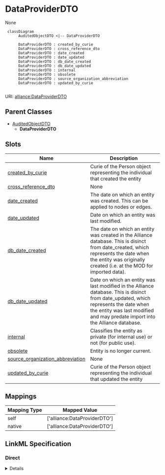 # DataProviderDTO

None


```mermaid
 classDiagram
      AuditedObjectDTO <|-- DataProviderDTO
      
      DataProviderDTO : created_by_curie
      DataProviderDTO : cross_reference_dto
      DataProviderDTO : date_created
      DataProviderDTO : date_updated
      DataProviderDTO : db_date_created
      DataProviderDTO : db_date_updated
      DataProviderDTO : internal
      DataProviderDTO : obsolete
      DataProviderDTO : source_organization_abbreviation
      DataProviderDTO : updated_by_curie
      

```



URI: [alliance:DataProviderDTO](http://alliancegenome.org/DataProviderDTO)


## Parent Classes

* [AuditedObjectDTO](AuditedObjectDTO.md)
    * **DataProviderDTO**




<!-- no inheritance hierarchy -->


## Slots

| Name | Description  |
| ---  | ---  |
| [created_by_curie](created_by_curie.md) | Curie of the Person object representing the individual that created the entity |
| [cross_reference_dto](cross_reference_dto.md) | None |
| [date_created](date_created.md) | The date on which an entity was created. This can be applied to nodes or edges. |
| [date_updated](date_updated.md) | Date on which an entity was last modified. |
| [db_date_created](db_date_created.md) | The date on which an entity was created in the Alliance database.  This is disinct from date_created, which represents the date when the entity was originally created (i.e. at the MOD for imported data). |
| [db_date_updated](db_date_updated.md) | Date on which an entity was last modified in the Alliance database.  This is disinct from date_updated, which represents the date when the entity was last modified and may predate import into the Alliance database. |
| [internal](internal.md) | Classifies the entity as private (for internal use) or not (for public use). |
| [obsolete](obsolete.md) | Entity is no longer current. |
| [source_organization_abbreviation](source_organization_abbreviation.md) | None |
| [updated_by_curie](updated_by_curie.md) | Curie of the Person object representing the individual that updated the entity |


## Mappings

| Mapping Type | Mapped Value |
| ---  | ---  |
| self | ['alliance:DataProviderDTO'] |
| native | ['alliance:DataProviderDTO'] |




## LinkML Specification

<!-- TODO: investigate https://stackoverflow.com/questions/37606292/how-to-create-tabbed-code-blocks-in-mkdocs-or-sphinx -->

### Direct

<details>
```yaml
name: DataProviderDTO
from_schema: https://github.com/alliance-genome/agr_curation_schema/core.yaml
is_a: AuditedObjectDTO
slots:
- source_organization_abbreviation
- cross_reference_dto

```
</details>

### Induced

<details>
```yaml
name: DataProviderDTO
from_schema: https://github.com/alliance-genome/agr_curation_schema/core.yaml
is_a: AuditedObjectDTO
attributes:
  source_organization_abbreviation:
    name: source_organization_abbreviation
    from_schema: https://github.com/alliance-genome/agr_curation_schema/core.yaml
    domain: DataProviderDTO
    alias: source_organization_abbreviation
    owner: DataProviderDTO
    domain_of:
    - DataProviderDTO
    range: string
    required: true
  cross_reference_dto:
    name: cross_reference_dto
    from_schema: https://github.com/alliance-genome/agr_curation_schema/core.yaml
    multivalued: false
    alias: cross_reference_dto
    owner: DataProviderDTO
    domain_of:
    - DataProviderDTO
    range: CrossReferenceDTO
    inlined: true
  created_by_curie:
    name: created_by_curie
    description: Curie of the Person object representing the individual that created
      the entity
    from_schema: https://github.com/alliance-genome/agr_curation_schema/core.yaml
    domain: AuditedObjectDTO
    alias: created_by_curie
    owner: DataProviderDTO
    domain_of:
    - AuditedObjectDTO
    range: string
  date_created:
    name: date_created
    description: The date on which an entity was created. This can be applied to nodes
      or edges.
    from_schema: https://github.com/alliance-genome/agr_curation_schema/core.yaml
    aliases:
    - creation_date
    exact_mappings:
    - dct:createdOn
    - WIKIDATA_PROPERTY:P577
    alias: date_created
    owner: DataProviderDTO
    domain_of:
    - AuditedObject
    - AuditedObjectDTO
    range: datetime
  updated_by_curie:
    name: updated_by_curie
    description: Curie of the Person object representing the individual that updated
      the entity
    from_schema: https://github.com/alliance-genome/agr_curation_schema/core.yaml
    domain: AuditedObjectDTO
    alias: updated_by_curie
    owner: DataProviderDTO
    domain_of:
    - AuditedObjectDTO
    range: string
  date_updated:
    name: date_updated
    description: Date on which an entity was last modified.
    from_schema: https://github.com/alliance-genome/agr_curation_schema/core.yaml
    aliases:
    - date_last_modified
    alias: date_updated
    owner: DataProviderDTO
    domain_of:
    - AuditedObject
    - AuditedObjectDTO
    range: datetime
  db_date_created:
    name: db_date_created
    description: The date on which an entity was created in the Alliance database.  This
      is disinct from date_created, which represents the date when the entity was
      originally created (i.e. at the MOD for imported data).
    from_schema: https://github.com/alliance-genome/agr_curation_schema/core.yaml
    alias: db_date_created
    owner: DataProviderDTO
    domain_of:
    - AuditedObject
    - AuditedObjectDTO
    range: datetime
  db_date_updated:
    name: db_date_updated
    description: Date on which an entity was last modified in the Alliance database.  This
      is disinct from date_updated, which represents the date when the entity was
      last modified and may predate import into the Alliance database.
    from_schema: https://github.com/alliance-genome/agr_curation_schema/core.yaml
    alias: db_date_updated
    owner: DataProviderDTO
    domain_of:
    - AuditedObject
    - AuditedObjectDTO
    range: datetime
  internal:
    name: internal
    description: Classifies the entity as private (for internal use) or not (for public
      use).
    notes:
    - Default value is true.
    from_schema: https://github.com/alliance-genome/agr_curation_schema/core.yaml
    alias: internal
    owner: DataProviderDTO
    domain_of:
    - AuditedObject
    - AuditedObjectDTO
    range: boolean
    required: true
  obsolete:
    name: obsolete
    description: Entity is no longer current.
    notes:
    - Obsolete entities are preserved in the database for posterity but should not
      be publicly displayed.
    from_schema: https://github.com/alliance-genome/agr_curation_schema/core.yaml
    alias: obsolete
    owner: DataProviderDTO
    domain_of:
    - AuditedObject
    - AuditedObjectDTO
    range: boolean

```
</details>